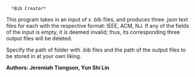       *Bib Creator*
This program takes in an input of x .bib files, and produces three .json text files for each with the respective format: IEEE, ACM, NJ.
If any of the fields of the input is empty, it is deemed invalid; thus, its corresponding three output files will be deleted.

Specify the path of folder with .bib files and the path of the output files to be stored in at your own liking.




 **Authors: Jeremiah Tiongson, Yun Shi Lin**
